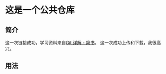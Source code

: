 # 这是一个公共仓库


## 简介
这一次链接成功，学习资料来自[Git 详解 - 简书](https://www.jianshu.com/p/382abb427ca9 "Git 详解 - 简书")。
这一次成功上传和下载，我很高兴。
## 用法
